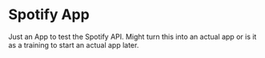 # Spotify App
Just an App to test the Spotify API. Might turn this into an actual app
or is it as a training to start an actual app later.